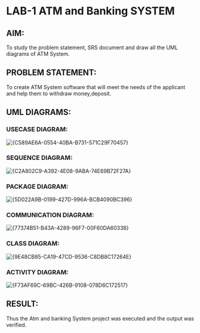 # LAB-1                                                              ATM and Banking SYSTEM

## AIM: 
To study the problem statement, SRS document and draw all the UML diagrams of ATM
System.

## PROBLEM STATEMENT:
To create ATM System software that will meet the needs of the applicant and help them
to withdraw money,deposit.

## UML DIAGRAMS:

### USECASE DIAGRAM:

![{C589AE6A-0554-40BA-B731-571C29F70457}](https://github.com/user-attachments/assets/ff9bb5bb-b0ab-4c1b-8d53-dc524c875fee)

### SEQUENCE DIAGRAM:

![{C2A802C9-A392-4E08-9ABA-74E69B72F27A}](https://github.com/user-attachments/assets/36dc4f6e-e7ac-4842-a20c-1c4fb23fdc19)

### PACKAGE DIAGRAM:

![{5D022A9B-0199-427D-996A-BCB4090BC396}](https://github.com/user-attachments/assets/6a45aee7-0710-4027-b263-9fb940f8c775)

### COMMUNICATION DIAGRAM:

![{77374B51-B43A-4289-96F7-00F60DA60338}](https://github.com/user-attachments/assets/4c7b3bf1-2e68-4b00-9423-41ec5a823c5b)

### CLASS DIAGRAM:

![{9E48CB85-CA19-47CD-9536-C8DB8C17264E}](https://github.com/user-attachments/assets/ec1b18d5-802f-4f06-9b3e-4a8e05481a05)

### ACTIVITY DIAGRAM:

![{F73AF69C-69BC-426B-9108-078D6C172517}](https://github.com/user-attachments/assets/ece39593-12de-42b5-81f9-24730741038d)

## RESULT: 
Thus the Atm and banking System project was executed and the output was verified.
